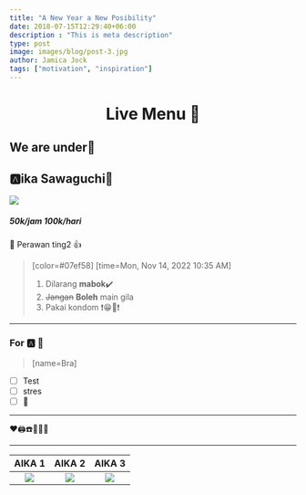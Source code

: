 ```yaml
---
title: "A New Year a New Posibility"
date: 2018-07-15T12:29:40+06:00
description : "This is meta description"
type: post
image: images/blog/post-3.jpg
author: Jamica Jock
tags: ["motivation", "inspiration"]
---
```

# <center>Live Menu :100:</center> 
## We are under:construction: 
## :a:ika Sawaguchi:love_letter: 
![](https://yzeapykfq.cloudimg.io/i.imgur.com/0tRzJ85.webp?func=crop&w=200&h=200&v2)
##### 50k/jam 100k/hari
:100: Perawan ting2 :+1: 
> [color=#07ef58]
> [time=Mon, Nov 14, 2022 10:35 AM]
> 1. Dilarang <b>mabok</b>:heavy_check_mark: 
> 2. ~~Jangan~~ <strong>Boleh</strong> main gila
> 3. Pakai kondom :exclamation:&#128513;:signal_strength::heavy_exclamation_mark: 


---

### For :a: :bikini: 
>[name=Bra]
- [ ] Test 
- [ ] stres
- [ ] :100: 
---
:hearts::printer::telephone::iphone::adult::white_check_mark: 

---

|                                          AIKA 1                                          |                                          AIKA 2                                          |                                          AIKA 3                                          |
|:----------------------------------------------------------------------------------------:|:----------------------------------------------------------------------------------------:|:----------------------------------------------------------------------------------------:|
| ![](https://ayzeapykfq.cloudimg.io/v7/i.imgur.com/0tRzJ85.webp?func=crop&w=100&h=100&v2) | ![](https://ayzeapykfq.cloudimg.io/v7/i.imgur.com/0tRzJ85.webp?func=crop&w=100&h=100&v2) | ![](https://ayzeapykfq.cloudimg.io/v7/i.imgur.com/0tRzJ85.webp?func=crop&w=100&h=100&v2) |


